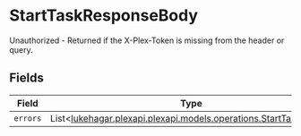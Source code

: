 # StartTaskResponseBody

Unauthorized - Returned if the X-Plex-Token is missing from the header or query.


## Fields

| Field                                                                                                           | Type                                                                                                            | Required                                                                                                        | Description                                                                                                     |
| --------------------------------------------------------------------------------------------------------------- | --------------------------------------------------------------------------------------------------------------- | --------------------------------------------------------------------------------------------------------------- | --------------------------------------------------------------------------------------------------------------- |
| `errors`                                                                                                        | List<[lukehagar.plexapi.plexapi.models.operations.StartTaskErrors](../../models/operations/StartTaskErrors.md)> | :heavy_minus_sign:                                                                                              | N/A                                                                                                             |